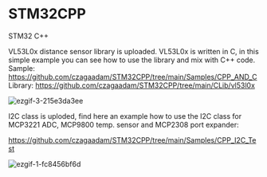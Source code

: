 # STM32CPP
STM32 C++

VL53L0x distance sensor library is uploaded. VL53L0x is written in C, in this simple example you can see how to use the library and mix with C++ code.
Sample:
https://github.com/czagaadam/STM32CPP/tree/main/Samples/CPP_AND_C
Library:
https://github.com/czagaadam/STM32CPP/tree/main/CLib/vl53l0x

![ezgif-3-215e3da3ee](https://github.com/user-attachments/assets/b7b306ba-a284-4b91-bb14-45fb7144f6af)


I2C class is uploded, find here an example how to use the I2C class for MCP3221 ADC, MCP9800 temp. sensor and MCP2308 port expander:

https://github.com/czagaadam/STM32CPP/tree/main/Samples/CPP_I2C_Test

![ezgif-1-fc8456bf6d](https://github.com/user-attachments/assets/9b2483c4-fbea-4ccf-89f5-9ef2931af1e5)
